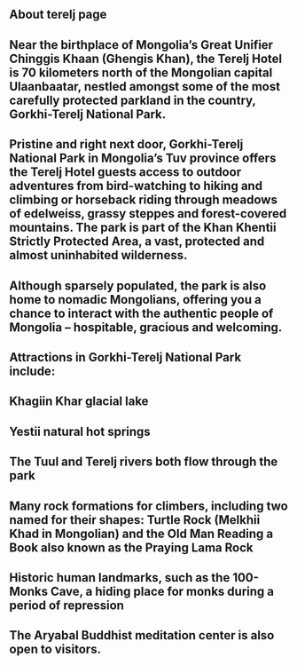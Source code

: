 ## About terelj page 
## Near the birthplace of Mongolia’s Great Unifier Chinggis Khaan (Ghengis Khan), the Terelj Hotel is 70 kilometers north of the Mongolian capital Ulaanbaatar, nestled amongst some of the most carefully protected parkland in the country, Gorkhi-Terelj National Park.

## Pristine and right next door, Gorkhi-Terelj National Park in Mongolia’s Tuv province offers the Terelj Hotel guests access to outdoor adventures from bird-watching to hiking and climbing or horseback riding through meadows of edelweiss, grassy steppes and forest-covered mountains. The park is part of the Khan Khentii Strictly Protected Area, a vast, protected and almost uninhabited wilderness.

## Although sparsely populated, the park is also home to nomadic Mongolians, offering you a chance to interact with the authentic people of Mongolia – hospitable, gracious and welcoming.

## Attractions in Gorkhi-Terelj National Park include:

## Khagiin Khar glacial lake
## Yestii natural hot springs
## The Tuul and Terelj rivers both flow through the park
## Many rock formations for climbers, including two named for their shapes: Turtle Rock (Melkhii Khad in Mongolian) and the Old Man Reading a Book also known as the Praying Lama Rock
## Historic human landmarks, such as the 100-Monks Cave, a hiding place for monks during a period of repression
## The Aryabal Buddhist meditation center is also open to visitors.